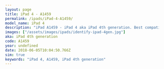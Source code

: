```yaml
---
layout: page
title: iPad 4 - A1459
permalink: /ipads/iPad-4-A1459/
model_name: iPad 4
description: "iPad A1459 - iPad 4 aka iPad 4th generation. Best compatible iPad cases, pens, chargers and keyboards."
images: ["/assets/images/ipads/identify-ipad-4gen.jpg"]
aka: iPad 4th generation
code: A1459
year: undefined
date: 2018-06-05T10:04:50.766Z
sim: true
keywords: "iPad 4, A1459, iPad 4th generation"
---
```

